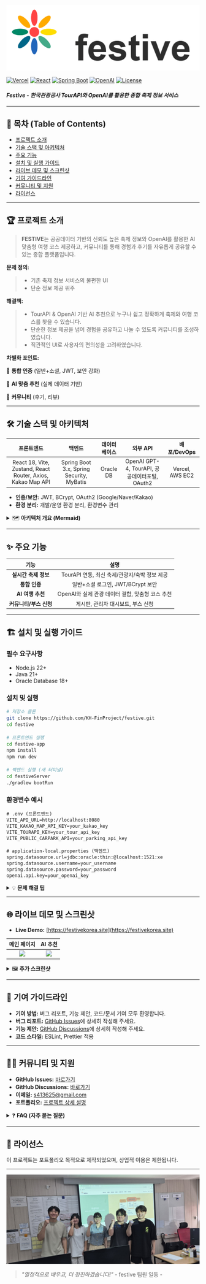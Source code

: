 ![festiveLogo.png](festive-app/src/assets/festiveLogo.png)

[![Vercel](https://img.shields.io/badge/Vercel-Live-brightgreen?style=flat-square&logo=vercel)](https://festivekorea.site)
[![React](https://img.shields.io/badge/React-18-blue?style=flat-square&logo=react)](https://reactjs.org/)
[![Spring Boot](https://img.shields.io/badge/Spring%20Boot-3.x-green?style=flat-square&logo=spring)](https://spring.io/)
[![OpenAI](https://img.shields.io/badge/OpenAI-GPT--4-orange?style=flat-square&logo=openai)](https://openai.com/)
[![License](https://img.shields.io/badge/license-Portfolio-lightgrey?style=flat-square)](#%EF%B8%8F-라이선스)

#### _Festive - 한국관광공사 TourAPI와 OpenAI를 활용한 **종합 축제 정보 서비스**_

---

## 📑 목차 (Table of Contents)
- [프로젝트 소개](#-프로젝트-소개)
- [기술 스택 및 아키텍처](#-기술-스택-및-아키텍처)
- [주요 기능](#-주요-기능)
- [설치 및 실행 가이드](#-설치-및-실행-가이드)
- [라이브 데모 및 스크린샷](#-라이브-데모-및-스크린샷)
- [기여 가이드라인](#-기여-가이드라인)
- [커뮤니티 및 지원](#-커뮤니티-및-지원)
- [라이선스](#-라이선스)

---

## 🏆 프로젝트 소개

> **FESTIVE**는 공공데이터 기반의 신뢰도 높은 축제 정보와 OpenAI를 활용한 AI 맞춤형 여행 코스 제공하고, 커뮤니티를 통해 경험과 후기를 자유롭게 공유할 수 있는 종합 플랫폼입니다.

**문제 정의:**
  > - 기존 축제 정보 서비스의 불편한 UI
  > - 단순 정보 제공 위주

**해결책:**
  > - TourAPI & OpenAI 기반 AI 추천으로 누구나 쉽고 정확하게 축제와 여행 코스를 찾을 수 있습니다.
  > - 단순한 정보 제공을 넘어 경험을 공유하고 나눌 수 있도록 커뮤니티를 조성하였습니다.
  > - 직관적인 UI로 사용자의 편의성을 고려하였습니다.

**차별화 포인트:**

🔐 **통합 인증** (일반+소셜, JWT, 보안 강화)

🧠 **AI 맞춤 추천** (실제 데이터 기반)

👥 **커뮤니티** (후기, 리뷰)


---

## 🛠️ 기술 스택 및 아키텍처

| 프론트엔드 | 백엔드 | 데이터베이스 | 외부 API | 배포/DevOps |
|:---:|:---:|:---:|:---:|:---:|
| React 18, Vite, Zustand, React Router, Axios, Kakao Map API | Spring Boot 3.x, Spring Security, MyBatis | Oracle DB | OpenAI GPT-4, TourAPI, 공공데이터포털, OAuth2 | Vercel, AWS EC2 |

- **인증/보안:** JWT, BCrypt, OAuth2 (Google/Naver/Kakao)
- **환경 분리:** 개발/운영 환경 분리, 환경변수 관리

<details>
<summary>🗺️ <b>아키텍처 개요 (Mermaid)</b></summary>

![architecture.png](festive-app/src/assets/readme/architecture.png)

</details>

---

## ✨ 주요 기능

| 기능 |               설명                |
|:---:|:-------------------------------:|
| **실시간 축제 정보** | TourAPI 연동, 최신 축제/관광지/숙박 정보 제공 |
| **통합 인증** | 일반+소셜 로그인, JWT/BCrypt 보안 |
| **AI 여행 추천** | OpenAI와 실제 관광 데이터 결합, 맞춤형 코스 추천 |
| **커뮤니티/부스 신청** | 게시판, 관리자 대시보드, 부스 신청 |

---

## 🏗️ 설치 및 실행 가이드

### 필수 요구사항
- Node.js 22+
- Java 21+
- Oracle Database 18+

### 설치 및 실행
```bash
# 저장소 클론
git clone https://github.com/KH-FinProject/festive.git
cd festive

# 프론트엔드 실행
cd festive-app
npm install
npm run dev

# 백엔드 실행 (새 터미널)
cd festiveServer
./gradlew bootRun
```

### 환경변수 예시
```
# .env (프론트엔드)
VITE_API_URL=http://localhost:8080
VITE_KAKAO_MAP_API_KEY=your_kakao_key
VITE_TOURAPI_KEY=your_tour_api_key
VITE_PUBLIC_CARPARK_API=your_parking_api_key

# application-local.properties (백엔드)
spring.datasource.url=jdbc:oracle:thin:@localhost:1521:xe
spring.datasource.username=your_username
spring.datasource.password=your_password
openai.api.key=your_openai_key
```

<details>
<summary>💡 <b>문제 해결 팁</b></summary>

- npm install 오류 시 npm install --legacy-peer-deps로 재시도하세요. (ToastUI - React 18 ver. 호환 이슈)
- Oracle DB 연결 오류 시 포트/계정 정보를 재확인하세요.
- API Key는 노출되지 않도록 .env, application-local.properties를 gitignore에 추가하세요.
</details>

---

## 🌐 라이브 데모 및 스크린샷

- **Live Demo:** [https://festivekorea.site](https://festivekorea.site)

|        메인 페이지        | AI 추천 |
|:--------------------:|:---:|
| ![](assets/main.png) | ![](assets/main_light.png) |

<details>
<summary>🖼️ <b>추가 스크린샷</b></summary>

- 축제 상세

- 커뮤니티

- 관리자


</details>

---

## 🤝 기여 가이드라인

- **기여 방법:** 버그 리포트, 기능 제안, 코드/문서 기여 모두 환영합니다.
- **버그 리포트:** [GitHub Issues](https://github.com/KH-FinProject/festive/issues)에 상세히 작성해 주세요.
- **기능 제안:** [GitHub Discussions](https://github.com/KH-FinProject/festive/discussions)에 상세히 작성해 주세요.
- **코드 스타일:** ESLint, Prettier 적용

---

## 🧑‍💻 커뮤니티 및 지원

- **GitHub Issues:** [바로가기](https://github.com/KH-FinProject/festive/issues)
- **GitHub Discussions:** [바로가기](https://github.com/KH-FinProject/festive/discussions)
- **이메일:** s413625@gmail.com
- **포트폴리오:** [프로젝트 상세 설명](https://festivekorea.site)

<details>
<summary>❓ <b>FAQ (자주 묻는 질문)</b></summary>

- **Q: 앱이 로딩되지 않아요.**
  - A: 네트워크 연결 및 API Key 설정을 확인해 주세요.
- **Q: Oracle DB가 연결되지 않아요.**
  - A: DB 포트, 계정, 방화벽 설정을 점검하세요.
- **Q: AI 추천이 동작하지 않아요.**
  - A: OpenAI API Key가 올바른지 확인하세요.

</details>

---

## 📄 라이선스

이 프로젝트는 포트폴리오 목적으로 제작되었으며, 상업적 이용은 제한됩니다.

---

![group.jpg](festive-app/src/assets/readme/group.jpg)

> *"열정적으로 배우고, 더 정진하겠습니다!"* - festive 팀원 일동 -
